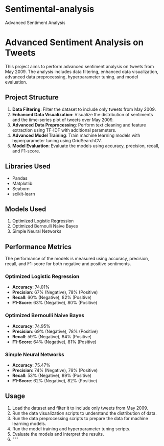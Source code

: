 # Sentimental-analysis
Advanced Sentiment Analysis
# Advanced Sentiment Analysis on Tweets

This project aims to perform advanced sentiment analysis on tweets from May 2009. The analysis includes data filtering, enhanced data visualization, advanced data preprocessing, hyperparameter tuning, and model evaluation.

## Project Structure

1. **Data Filtering**: Filter the dataset to include only tweets from May 2009.
2. **Enhanced Data Visualization**: Visualize the distribution of sentiments and the time-series plot of tweets over May 2009.
3. **Advanced Data Preprocessing**: Perform text cleaning and feature extraction using TF-IDF with additional parameters.
4. **Advanced Model Training**: Train machine learning models with hyperparameter tuning using GridSearchCV.
5. **Model Evaluation**: Evaluate the models using accuracy, precision, recall, and F1-score.

## Libraries Used

- Pandas
- Matplotlib
- Seaborn
- scikit-learn

## Models Used

1. Optimized Logistic Regression
2. Optimized Bernoulli Naive Bayes
3. Simple Neural Networks

## Performance Metrics

The performance of the models is measured using accuracy, precision, recall, and F1-score for both negative and positive sentiments.

### Optimized Logistic Regression

- **Accuracy**: 74.01%
- **Precision**: 67% (Negative), 78% (Positive)
- **Recall**: 60% (Negative), 82% (Positive)
- **F1-Score**: 63% (Negative), 80% (Positive)

### Optimized Bernoulli Naive Bayes

- **Accuracy**: 74.95%
- **Precision**: 69% (Negative), 78% (Positive)
- **Recall**: 59% (Negative), 84% (Positive)
- **F1-Score**: 64% (Negative), 81% (Positive)

### Simple Neural Networks

- **Accuracy**: 75.47%
- **Precision**: 74% (Negative), 76% (Positive)
- **Recall**: 53% (Negative), 89% (Positive)
- **F1-Score**: 62% (Negative), 82% (Positive)

## Usage

1. Load the dataset and filter it to include only tweets from May 2009.
2. Run the data visualization scripts to understand the distribution of data.
3. Run the data preprocessing scripts to prepare the data for machine learning models.
4. Run the model training and hyperparameter tuning scripts.
5. Evaluate the models and interpret the results.
6. """ 
